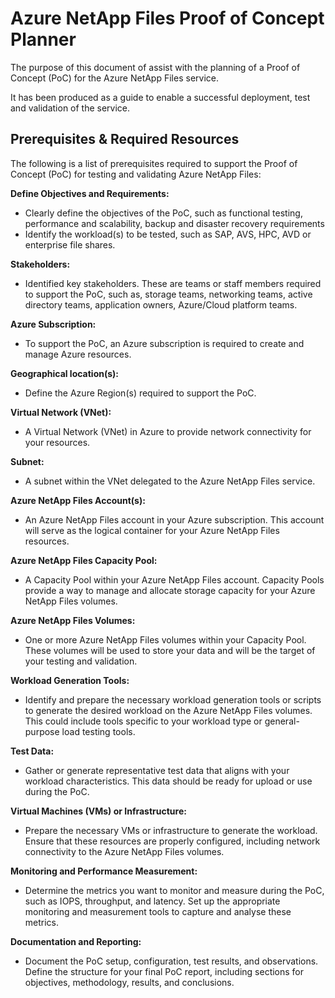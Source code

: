 # Azure NetApp Files Proof of Concept Planner

The purpose of this document of assist with the planning of a Proof of Concept (PoC) for the Azure NetApp Files service.

It has been produced as a guide to enable a successful deployment, test and validation of the service.

## Prerequisites & Required Resources

The following is a list of prerequisites required to support the Proof of Concept (PoC) for testing and validating Azure NetApp Files:

**Define Objectives and Requirements:**
- Clearly define the objectives of the PoC, such as functional testing, performance and scalability, backup and disaster recovery requirements
- Identify the workload(s) to be tested, such as SAP, AVS, HPC, AVD or enterprise file shares.

**Stakeholders:**
- Identified key stakeholders. These are teams or staff members required to support the PoC, such as, storage teams, networking teams, active directory teams, application owners, Azure/Cloud platform teams.

**Azure Subscription:**
- To support the PoC, an Azure subscription is required to create and manage Azure resources.

**Geographical location(s):**
- Define the Azure Region(s) required to support the PoC.

**Virtual Network (VNet):**
- A Virtual Network (VNet) in Azure to provide network connectivity for your resources.

**Subnet:**
- A subnet within the VNet delegated to the Azure NetApp Files service.

**Azure NetApp Files Account(s):**
- An Azure NetApp Files account in your Azure subscription. This account will serve as the logical container for your Azure NetApp Files resources.

**Azure NetApp Files Capacity Pool:**
- A Capacity Pool within your Azure NetApp Files account. Capacity Pools provide a way to manage and allocate storage capacity for your Azure NetApp Files volumes.

**Azure NetApp Files Volumes:** 
- One or more Azure NetApp Files volumes within your Capacity Pool. These volumes will be used to store your data and will be the target of your testing and validation.

**Workload Generation Tools:**
- Identify and prepare the necessary workload generation tools or scripts to generate the desired workload on the Azure NetApp Files volumes. This could include tools specific to your workload type or general-purpose load testing tools.

**Test Data:** 
- Gather or generate representative test data that aligns with your workload characteristics. This data should be ready for upload or use during the PoC.

**Virtual Machines (VMs) or Infrastructure:** 
- Prepare the necessary VMs or infrastructure to generate the workload. Ensure that these resources are properly configured, including network connectivity to the Azure NetApp Files volumes.

**Monitoring and Performance Measurement:**
- Determine the metrics you want to monitor and measure during the PoC, such as IOPS, throughput, and latency. Set up the appropriate monitoring and measurement tools to capture and analyse these metrics.

**Documentation and Reporting:**
- Document the PoC setup, configuration, test results, and observations. Define the structure for your final PoC report, including sections for objectives, methodology, results, and conclusions.

